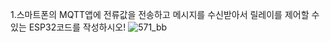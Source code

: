 1.스마트폰의 MQTT앱에 전류값을 전송하고 메시지를 수신받아서 릴레이를 제어할 수 있는 ESP32코드를 작성하시오!
![571_bb](https://github.com/user-attachments/assets/fc4b362e-06a2-4017-a110-5146eba46579)
